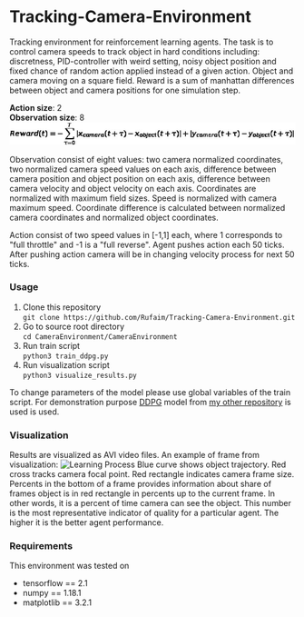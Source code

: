 # Tracking-Camera-Environment
Tracking environment for reinforcement learning agents.
The task is to control camera speeds to track object in hard conditions including: 
discretness, PID-controller with weird setting, noisy object position
and fixed chance of random action applied instead of a given action.
Object and camera moving on a square field.
Reward is a sum of manhattan differences between object and camera positions for one simulation step.

**Action size**:  2  <br>
**Observation size**: 8 <br>
![reward_function](visualization_example/reward_function.jpg)

Observation consist of eight values: two camera normalized coordinates, 
two normalized camera speed values on each axis, 
difference between camera position and object position on each axis, 
difference between camera velocity and object velocity on each axis.
Coordinates are normalized with maximum field sizes.
Speed is normalized with camera maximum speed.
Coordinate difference is calculated between normalized camera coordinates and normalized object coordinates.

Action consist of two speed values in [-1,1] each, 
where 1 corresponds to "full throttle" and -1 is a "full reverse".
Agent pushes action each 50 ticks.
After pushing action camera will be in changing velocity process for next 50 ticks.

### Usage
1. Clone this repository \
```git clone https://github.com/Rufaim/Tracking-Camera-Environment.git```
2. Go to source root directory \
```cd CameraEnvironment/CameraEnvironment```
3. Run train script \
```python3 train_ddpg.py```
4. Run visualization script \
```python3 visualize_results.py```

To change parameters of the model please use global variables of the train script.
For demonstration purpose [DDPG](https://arxiv.org/pdf/1509.02971v2.pdf) model from [my other repository](https://github.com/Rufaim/Pendulum-problem) is used is used.

### Visualization
Results are visualized as AVI video files.
An example of frame from visualization:
![Learning Process](visualization_example/example_frame.png)
Blue curve shows object trajectory.
Red cross tracks camera focal point. 
Red rectangle indicates camera frame size.
Percents in the bottom of a frame provides information about share of frames object is in red rectangle in percents up to the current frame.
In other words, it is a percent of time camera can see the object.
This number is the most representative indicator of quality for a particular agent.
The higher it is the better agent performance.

### Requirements
This environment was tested on

* tensorflow == 2.1
* numpy == 1.18.1
* matplotlib == 3.2.1
